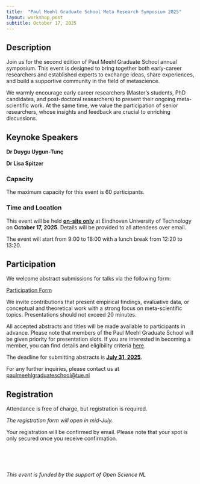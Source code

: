 ```yaml
---
title:  "Paul Meehl Graduate School Meta Research Symposium 2025"
layout: workshop_post
subtitle: October 17, 2025
---
```


## Description

Join us for the second edition of Paul Meehl Graduate School annual symposium. This event is designed to bring together both early-career researchers and established experts to exchange ideas, share experiences, and build a supportive community in the field of metascience.

We warmly encourage early career researchers (Master’s students, PhD candidates, and post-doctoral researchers) to present their ongoing meta-scientific work. At the same time, we value the participation of senior researchers, whose insights and feedback are crucial to enriching discussions.
## Keynoke Speakers

**Dr Duygu Uygun-Tunç**

**Dr Lisa Spitzer**

### Capacity

The maximum capacity for this event is 60 participants.

### Time and Location

This event will be held <ins>**on-site only**</ins> at Eindhoven University of Technology on **October 17, 2025**. Details will be provided to all attendees over email.

The event will start from 9:00 to 18:00 with a lunch break from 12:20 to 13:20.

## Participation

We welcome abstract submissions for talks via the following form:

[Participation Form](https://forms.office.com/Pages/ResponsePage.aspx?id=R_J9zM5gD0qddXBM9g78ZP_Kihp-VglPgWom9gajHXdURE9ESUpPT1hSWkVaNUdWQjJZQVJETTZUNy4u)

We invite contributions that present empirical findings, evaluative data, or conceptual and theoretical work with a strong focus on meta-scientific topics. Presentations should not exceed 20 minutes.

All accepted abstracts and titles will be made available to participants in advance. Please note that members of the Paul Meehl Graduate School will be given priority for presentation slots. If you are interested in becoming a member, you can find details and eligibility criteria [here](https://paulmeehlschool.github.io/membership/).

The deadline for submitting abstracts is <ins>**July 31, 2025**</ins>.

For any further inquiries, please contact us at [paulmeehlgraduateschool@tue.nl](mailto:paulmeehlgraduateschool@tue.nl)

## Registration

Attendance is free of charge, but registration is required.

*The registration form will open in mid-July.*

Your registration will be confirmed by email. Please note that your spot is only secured once you receive confirmation.

<br>
<br>
<br>

*This event is funded by the support of Open Science NL*
